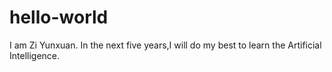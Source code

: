 # hello-world


I am Zi Yunxuan.
In the next five years,I will do my best to learn the Artificial Intelligence.
